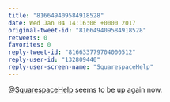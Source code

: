 ```yaml
---
title: "816649409584918528"
date: Wed Jan 04 14:16:06 +0000 2017
original-tweet-id: "816649409584918528"
retweets: 0
favorites: 0
reply-tweet-id: "816633779704000512"
reply-user-id: "132809440"
reply-user-screen-name: "SquarespaceHelp"
---
```

<a href="https://twitter.com/SquarespaceHelp">@SquarespaceHelp</a> seems to be up again now.
